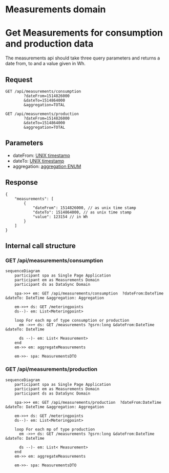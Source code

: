 
# Measurements domain

# Get Measurements for consumption and production data

The measurements api should take three query parameters and returns a date from, to and a value given in Wh.

## Request

```text
GET /api/measurements/consumption
        ?dateFrom=1514826000
        &dateTo=1514864000
        &aggregation=TOTAL
```
```text
GET /api/measurements/production
        ?dateFrom=1514826000
        &dateTo=1514864000
        &aggregation=TOTAL
```

## Parameters

- dateFrom: [UNIX timestamp](conventions.md#date-from-and-to)
- dateTo: [UNIX timestamp](conventions.md#date-from-and-to)
- aggregation: [aggregation ENUM](conventions.md#aggregation)

## Response

```jsonc
{
    "measurements": [
        {
            "dateFrom": 1514826000, // as unix time stamp 
            "dateTo": 1514864000, // as unix time stamp 
            "value": 123154 // in Wh
        }
    ]
}
```

## Internal call structure

### GET /api/measurements/consumption
```mermaid
sequenceDiagram
    participant spa as Single Page Application
    participant em as Measurements Domain
    participant ds as DataSync Domain

    spa->>+ em: GET /api/measurements/consumption  ?dateFrom:DateTime  &dateTo: DateTime &aggregation: Aggregation
    
    em->>+ ds: GET /meteringpoints
    ds--)- em: List<Meteringpoint>
    
    loop For each mp of type consumption or production
      em ->>+ ds: GET /measurements ?gsrn:long &dateFrom:DateTime &dateTo: DateTime
        
      ds --)- em: List< Measurement>
    end
    em->> em: aggregateMeasurements

    em->>- spa: MeasurementsDTO

```

### GET /api/measurements/production

```mermaid
sequenceDiagram
    participant spa as Single Page Application
    participant em as Measurements Domain
    participant ds as DataSync Domain

    spa->>+ em: GET /api/measurements/production  ?dateFrom:DateTime  &dateTo: DateTime &aggregation: Aggregation
    
    em->>+ ds: GET /meteringpoints
    ds--)- em: List<Meteringpoint>
    
    loop For each mp of type production
      em ->>+ ds: GET /measurements ?gsrn:long &dateFrom:DateTime &dateTo: DateTime
        
      ds --)- em: List< Measurement>
    end
    em->> em: aggregateMeasurements

    em->>- spa: MeasurementsDTO

```